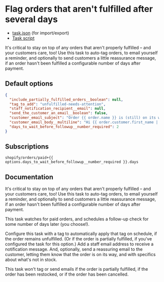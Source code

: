 # Flag orders that aren't fulfilled after several days

* [task.json](../../tasks/flag-orders-that-arent-fulfilled-after-two-days.json) (for import/export)
* [Task script](./script.liquid)

It's critical to stay on top of any orders that aren't properly fulfilled – and your customers care, too! Use this task to auto-tag orders, to email yourself a reminder, and optionally to send customers a little reassurance message, if an order hasn't been fulfilled a configurable number of days after payment.

## Default options

```json
{
  "include_partially_fulfilled_orders__boolean": null,
  "tag_to_add": "unfulfilled-needs-attention",
  "staff_notification_recipient__email": null,
  "send_the_customer_an_email__boolean": false,
  "customer_email_subject": "Order {{ order.name }} is (still) on its way!",
  "customer_email_body__multiline": "Hi {{ order.customer.first_name | default: \"there\" }},\n\nThanks for your order! We're still working on getting everything to you.\n\nIf you have any questions, just reply to this message.\n\nThanks,\nThe team at {{ shop.name }}",
  "days_to_wait_before_followup__number_required": 2
}
```

## Subscriptions

```liquid
shopify/orders/paid+{{ options.days_to_wait_before_followup__number_required }}.days
```

## Documentation

It's critical to stay on top of any orders that aren't properly fulfilled – and your customers care, too! Use this task to auto-tag orders, to email yourself a reminder, and optionally to send customers a little reassurance message, if an order hasn't been fulfilled a configurable number of days after payment.

This task watches for paid orders, and schedules a follow-up check for some number of days later (you choose!).

Configure this task with a tag to automatically apply that tag on schedule, if the order remains unfulfilled. (Or if the order is partially fulfilled, if you've configured the task for this option.) Add a staff email address to receive a notification message. And, optionally, send a reassuring email to the customer, letting them know that the order is on its way, and with specifics about what's not in stock.

This task won't tag or send emails if the order is partially fulfilled, if the order has been restocked, or if the order has been cancelled.
